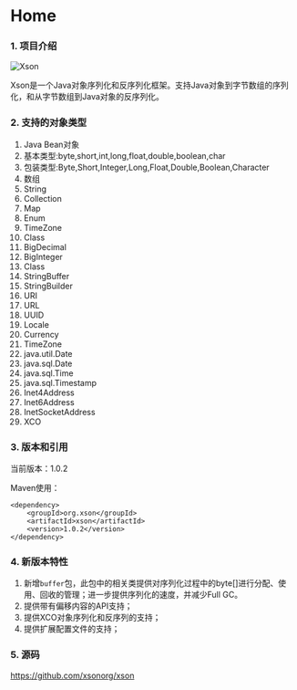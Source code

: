 # Home

### 1. 项目介绍

![Xson](images/00.png)

Xson是一个Java对象序列化和反序列化框架。支持Java对象到字节数组的序列化，和从字节数组到Java对象的反序列化。

### 2. 支持的对象类型

01. Java Bean对象
02. 基本类型:byte,short,int,long,float,double,boolean,char
03. 包装类型:Byte,Short,Integer,Long,Float,Double,Boolean,Character
04. 数组
05. String
06. Collection
07. Map
08. Enum
09. TimeZone
10. Class
11. BigDecimal
12. BigInteger
13. Class
14. StringBuffer
15. StringBuilder
16. URI
17. URL
18. UUID    
19. Locale
20. Currency
21. TimeZone
22. java.util.Date
23. java.sql.Date
24. java.sql.Time
25. java.sql.Timestamp
26. Inet4Address
27. Inet6Address
28. InetSocketAddress
29. XCO

### 3. 版本和引用

当前版本：1.0.2

Maven使用：

	<dependency>
		<groupId>org.xson</groupId>
		<artifactId>xson</artifactId>
		<version>1.0.2</version>
	</dependency>

### 4. 新版本特性

1. 新增`buffer`包，此包中的相关类提供对序列化过程中的byte[]进行分配、使用、回收的管理；进一步提供序列化的速度，并减少Full GC。
2. 提供带有偏移内容的API支持；
3. 提供XCO对象序列化和反序列的支持；
4. 提供扩展配置文件的支持；

### 5. 源码

<https://github.com/xsonorg/xson>

